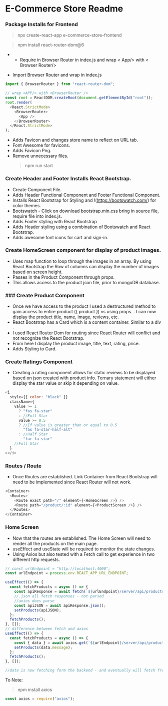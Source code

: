 # E-Commerce Store Readme

### Package Installs for Frontend

> npx create-react-app e-commerce-store-frontend

> npm install react-router-dom@6

- - Require in Browser Router in index.js and wrap < App/> with < Browser Router/>

- Import Browser Router and wrap <App/> in index.js

```javascript
import { BrowserRouter } from "react-router-dom";

// wrap <APP/> with <BrowserRouter />
const root = ReactDOM.createRoot(document.getElementById("root"));
root.render(
  <React.StrictMode>
    <BrowserRouter>
      <App />
    </BrowserRouter>
  </React.StrictMode>
);
```

- Adds Favicon and changes store name to reflect on URL tab.
- Font Awesome for favicons.
- Adds Favicon Png.
- Remove unnecessary files.
  > npm run start

### Create Header and Footer Installs React Bootstrap.

- Create Component File.
- Adds Header Functional Component and Footer Functional Component.
- Installs React Bootstrap for Styling and !(https://bootswatch.com/) for color themes.
- Bootswatch - Click on download bootstrap.min.css bring in source file, require file into index.js.
- Adds Footer styling with React Bootstrap
- Adds Header styling using a combination of Bootswatch and React Bootstrap.
- Adds awesome font icons for cart and sign-in.

### Create HomeScreen component for display of product images.

- Uses map function to loop through the images in an array. By using React Bootstrap the Row of columns can display the number of images based on screen height.
- Passes in the Product Component through props.
- This allows access to the product json file, prior to mongoDB database.

### ### Create Product Component

- Once we have access to the product I used a destructured method to gain access to entire product ({ product }) vs using props. . I can now display the product title, name, image, reviews, etc.
- React Bootstrap has a Card which is a content container. Similar to a div <Card></Card>.
- I used React Router Dom for routing since React Router will conflict and not recognize the React Bootstrap.
- From here I display the product image, title, text, rating, price.
- Adds Styling to Card.

### Create Ratings Component

- Creating a rating component allows for static reviews to be displayed based on json created with product info. Ternary statement will either display the star value or skip it depending on value.

```javascript
<i
  style={{ color: "black" }}
  className={
    value >= 1
      ? "fas fa-star"
      : //Full Star
      value >= 0.5
      ? //If value is greater than or equal to 0.5
        "fas fa-star-half-alt"
      : //Half Star
        "far fa-star"
    //Full Star
  }
></i>
```

### Routes / Route

- Once Routes are established. Link Container from React Bootstrap will need to be implemented since React Router will not work.

```javascript
<Container>
  <Routes>
    <Route exact path="/" element={<HomeScreen />} />
    <Route path="/product/:id" element={<ProductScreen />} />
  </Routes>
</Container>
```

### Home Screen

- Now that the routes are established. The Home Screen will need to render all the products on the main page.
- useEffect and useState will be required to monitor the state changes.
- Using Axios but also tested with a Fetch call to get experience in two different http requests.

```javascript
// const urlEndpoint = "http://localhost:4000";
const urlEndpoint = process.env.REACT_APP_URL_ENDPOINT;

useEffect(() => {
  const fetchProducts = async () => {
    const apiResponse = await fetch(`${urlEndpoint}/server/api/products`);
    //.json all fetch responses - not parsed
    //axios does parse
    const apiJSON = await apiResponse.json();
    setProducts(apiJSON);
  };
  fetchProducts();
}, []);
// difference between fetch and axios
useEffect(() => {
  const fetchProducts = async () => {
    const { data } = await axios.get(`${urlEndpoint}/server/api/products`);
    setProducts(data.message);
  };
  fetchProducts();
}, []);

//data is now fetching form the backend - and eventually will fetch from the mongoDB.
```

To Note:
>  npm install axios

```javascript
const axios = require("axios");
```